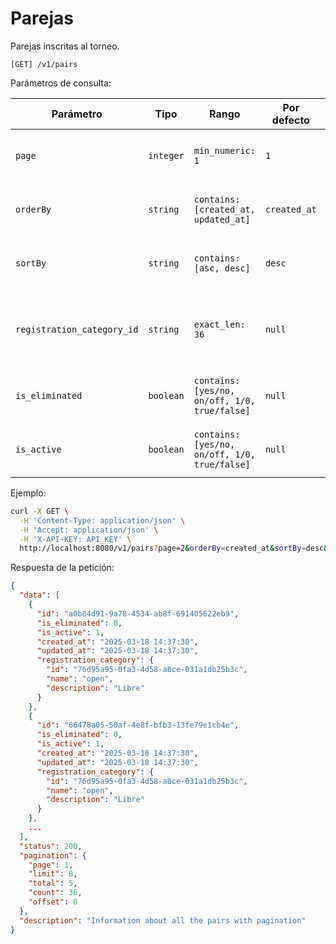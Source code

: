# Parejas

Parejas inscritas al torneo.

```
[GET] /v1/pairs
```

Parámetros de consulta:

| Parámetro | Tipo | Rango | Por defecto | Descripción |
| --------- | ---- | ----- | ----------- | ----------- |
| `page` | `integer` | `min_numeric: 1` | `1` | Número de la página de resultados de las parejas. |
| `orderBy` | `string` | `contains: [created_at, updated_at]` | `created_at` | Campo de ordenamiento de las parejas. |
| `sortBy` | `string` | `contains: [asc, desc]` | `desc` | Modo de ordenamiento de las parejas. |
| `registration_category_id` | `string` | `exact_len: 36` | `null` | Identificador de la categoría de inscripción de las parejas ([ver](../registration-categories/index.html)). |
| `is_eliminated` | `boolean` | `contains: [yes/no, on/off, 1/0, true/false]` | `null` | Filtrar las parejas por estatus de eliminación. |
| `is_active` | `boolean` | `contains: [yes/no, on/off, 1/0, true/false]` | `null` | Filtrar las parejas por estatus de actividad. |

Ejemplo:

```bash
curl -X GET \
  -H 'Content-Type: application/json' \
  -H 'Accept: application/json' \
  -H 'X-API-KEY: API_KEY' \
  http://localhost:8080/v1/pairs?page=2&orderBy=created_at&sortBy=desc&registration_category_id=cba89529-0ba9-49e4-85ad-83e63c8e9d7e&is_eliminated=true&is_active=true
```

Respuesta de la petición:

```json
{
  "data": [
    {
      "id": "a0b84d91-9a78-4534-ab8f-691405622eb9",
      "is_eliminated": 0,
      "is_active": 1,
      "created_at": "2025-03-18 14:37:30",
      "updated_at": "2025-03-18 14:37:30",
      "registration_category": {
        "id": "76d95a95-0fa3-4d58-a8ce-031a1db25b3c",
        "name": "open",
        "description": "Libre"
      }
    },
    {
      "id": "66478a05-50af-4e8f-bfb3-13fe79e1cb4e",
      "is_eliminated": 0,
      "is_active": 1,
      "created_at": "2025-03-18 14:37:30",
      "updated_at": "2025-03-18 14:37:30",
      "registration_category": {
        "id": "76d95a95-0fa3-4d58-a8ce-031a1db25b3c",
        "name": "open",
        "description": "Libre"
      }
    },
    ...
  ],
  "status": 200,
  "pagination": {
    "page": 1,
    "limit": 8,
    "total": 5,
    "count": 36,
    "offset": 0
  },
  "description": "Information about all the pairs with pagination"
}
```
